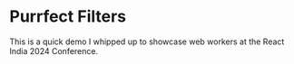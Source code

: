 # Purrfect Filters

This is a quick demo I whipped up to showcase web workers at the React India 2024 Conference.
